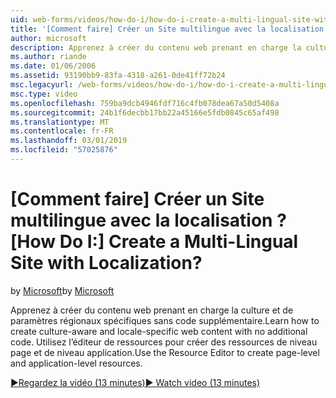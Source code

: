 ```yaml
---
uid: web-forms/videos/how-do-i/how-do-i-create-a-multi-lingual-site-with-localization
title: '[Comment faire] Créer un Site multilingue avec la localisation ? | Microsoft Docs'
author: microsoft
description: Apprenez à créer du contenu web prenant en charge la culture et de paramètres régionaux spécifiques sans code supplémentaire. Pour créer de niveau page et de niveau application, utilisez l’éditeur de ressources...
ms.author: riande
ms.date: 01/06/2006
ms.assetid: 93190bb9-83fa-4318-a261-0de41ff72b24
msc.legacyurl: /web-forms/videos/how-do-i/how-do-i-create-a-multi-lingual-site-with-localization
msc.type: video
ms.openlocfilehash: 759ba9dcb4946fdf716c4fb078dea67a50d5408a
ms.sourcegitcommit: 24b1f6decbb17bb22a45166e5fdb0845c65af498
ms.translationtype: MT
ms.contentlocale: fr-FR
ms.lasthandoff: 03/01/2019
ms.locfileid: "57025876"
---
```

<a name="how-do-i-create-a-multi-lingual-site-with-localization"></a><span data-ttu-id="b7f17-105">[Comment faire] Créer un Site multilingue avec la localisation ?</span><span class="sxs-lookup"><span data-stu-id="b7f17-105">[How Do I:] Create a Multi-Lingual Site with Localization?</span></span>
====================
<span data-ttu-id="b7f17-106">by [Microsoft](https://github.com/microsoft)</span><span class="sxs-lookup"><span data-stu-id="b7f17-106">by [Microsoft](https://github.com/microsoft)</span></span>

<span data-ttu-id="b7f17-107">Apprenez à créer du contenu web prenant en charge la culture et de paramètres régionaux spécifiques sans code supplémentaire.</span><span class="sxs-lookup"><span data-stu-id="b7f17-107">Learn how to create culture-aware and locale-specific web content with no additional code.</span></span> <span data-ttu-id="b7f17-108">Utilisez l’éditeur de ressources pour créer des ressources de niveau page et de niveau application.</span><span class="sxs-lookup"><span data-stu-id="b7f17-108">Use the Resource Editor to create page-level and application-level resources.</span></span>

[<span data-ttu-id="b7f17-109">&#9654;Regardez la vidéo (13 minutes)</span><span class="sxs-lookup"><span data-stu-id="b7f17-109">&#9654; Watch video (13 minutes)</span></span>](https://channel9.msdn.com/Blogs/ASP-NET-Site-Videos/how-do-i-create-a-multi-lingual-site-with-localization)
